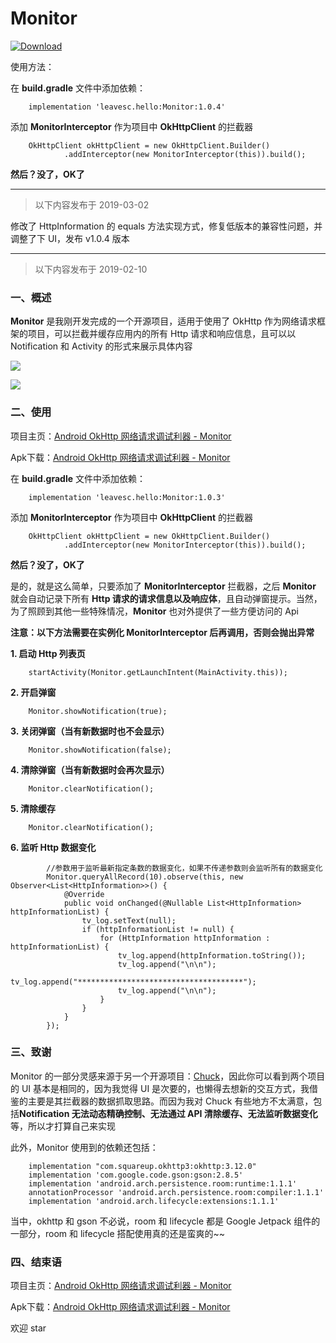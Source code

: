 # Monitor

[ ![Download](https://api.bintray.com/packages/leavesc/MonitorRepo/Monitor/images/download.svg?version=1.0.4) ](https://bintray.com/leavesc/MonitorRepo/Monitor/1.0.4/link)


使用方法：


在 **build.gradle** 文件中添加依赖：

```
    implementation 'leavesc.hello:Monitor:1.0.4'
```

添加 **MonitorInterceptor** 作为项目中 **OkHttpClient** 的拦截器

```
    OkHttpClient okHttpClient = new OkHttpClient.Builder()
            .addInterceptor(new MonitorInterceptor(this)).build();
```

**然后？没了，OK了**

---

> 以下内容发布于 2019-03-02

修改了 HttpInformation 的 equals 方法实现方式，修复低版本的兼容性问题，并调整了下 UI，发布 v1.0.4 版本

---

> 以下内容发布于 2019-02-10

### 一、概述

**Monitor** 是我刚开发完成的一个开源项目，适用于使用了 OkHttp 作为网络请求框架的项目，可以拦截并缓存应用内的所有 Http 请求和响应信息，且可以以 Notification 和 Activity 的形式来展示具体内容

![](https://upload-images.jianshu.io/upload_images/2552605-590161bfc9f353d2.gif?imageMogr2/auto-orient/strip)

![](https://upload-images.jianshu.io/upload_images/2552605-043084a61be063fb.gif?imageMogr2/auto-orient/strip)

### 二、使用

项目主页：[Android OkHttp 网络请求调试利器 - Monitor](https://github.com/leavesC/Monitor)

Apk下载：[Android OkHttp 网络请求调试利器 - Monitor](https://www.pgyer.com/leavesC_Monitor)

在 **build.gradle** 文件中添加依赖：

```
    implementation 'leavesc.hello:Monitor:1.0.3'
```

添加 **MonitorInterceptor** 作为项目中 **OkHttpClient** 的拦截器

```
    OkHttpClient okHttpClient = new OkHttpClient.Builder()
            .addInterceptor(new MonitorInterceptor(this)).build();
```

**然后？没了，OK了**

是的，就是这么简单，只要添加了 **MonitorInterceptor** 拦截器，之后 **Monitor** 就会自动记录下所有 **Http 请求的请求信息以及响应体**，且自动弹窗提示。当然，为了照顾到其他一些特殊情况，**Monitor** 也对外提供了一些方便访问的 Api

**注意：以下方法需要在实例化 MonitorInterceptor 后再调用，否则会抛出异常**

 **1. 启动 Http 列表页**

```
    startActivity(Monitor.getLaunchIntent(MainActivity.this));
```

 **2. 开启弹窗**

```
    Monitor.showNotification(true);
```

 **3. 关闭弹窗（当有新数据时也不会显示）**

```
    Monitor.showNotification(false);
```

 **4. 清除弹窗（当有新数据时会再次显示）**

```
    Monitor.clearNotification();
```

 **5. 清除缓存**

```
    Monitor.clearNotification();
```

 **6. 监听 Http 数据变化**

```
        //参数用于监听最新指定条数的数据变化，如果不传递参数则会监听所有的数据变化
        Monitor.queryAllRecord(10).observe(this, new Observer<List<HttpInformation>>() {
            @Override
            public void onChanged(@Nullable List<HttpInformation> httpInformationList) {
                tv_log.setText(null);
                if (httpInformationList != null) {
                    for (HttpInformation httpInformation : httpInformationList) {
                        tv_log.append(httpInformation.toString());
                        tv_log.append("\n\n");
                        tv_log.append("*************************************");
                        tv_log.append("\n\n");
                    }
                }
            }
        });
```

### 三、致谢

Monitor 的一部分灵感来源于另一个开源项目：[Chuck](https://github.com/jgilfelt/chuck)，因此你可以看到两个项目的 UI 基本是相同的，因为我觉得 UI 是次要的，也懒得去想新的交互方式，我借鉴的主要是其拦截器的数据抓取思路。而因为我对 Chuck 有些地方不太满意，包括**Notification 无法动态精确控制、无法通过 API 清除缓存、无法监听数据变化**等，所以才打算自己来实现

此外，Monitor 使用到的依赖还包括：

```
    implementation "com.squareup.okhttp3:okhttp:3.12.0"
    implementation 'com.google.code.gson:gson:2.8.5'
    implementation 'android.arch.persistence.room:runtime:1.1.1'
    annotationProcessor 'android.arch.persistence.room:compiler:1.1.1'
    implementation 'android.arch.lifecycle:extensions:1.1.1'
```

当中，okhttp 和 gson 不必说，room 和 lifecycle 都是 Google Jetpack 组件的一部分，room 和 lifecycle 搭配使用真的还是蛮爽的~~

### 四、结束语

项目主页：[Android OkHttp 网络请求调试利器 - Monitor](https://github.com/leavesC/Monitor)

Apk下载：[Android OkHttp 网络请求调试利器 - Monitor](https://www.pgyer.com/leavesC_Monitor)

欢迎 star

